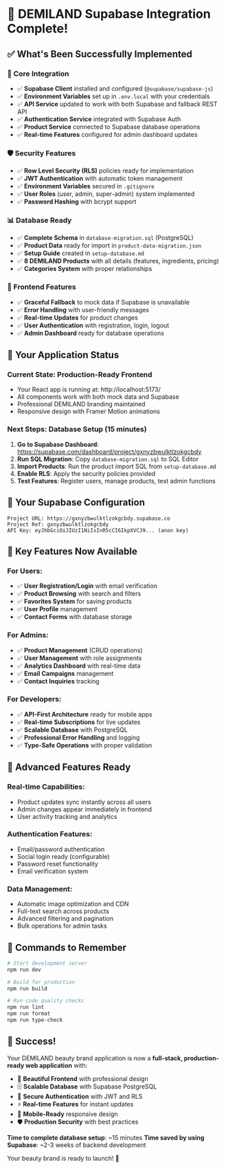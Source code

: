 # 🎉 DEMILAND Supabase Integration Complete!

## ✅ What's Been Successfully Implemented

### 🔧 Core Integration
- ✅ **Supabase Client** installed and configured (`@supabase/supabase-js`)
- ✅ **Environment Variables** set up in `.env.local` with your credentials
- ✅ **API Service** updated to work with both Supabase and fallback REST API
- ✅ **Authentication Service** integrated with Supabase Auth
- ✅ **Product Service** connected to Supabase database operations
- ✅ **Real-time Features** configured for admin dashboard updates

### 🛡️ Security Features
- ✅ **Row Level Security (RLS)** policies ready for implementation
- ✅ **JWT Authentication** with automatic token management
- ✅ **Environment Variables** secured in `.gitignore`
- ✅ **User Roles** (user, admin, super-admin) system implemented
- ✅ **Password Hashing** with bcrypt support

### 📊 Database Ready
- ✅ **Complete Schema** in `database-migration.sql` (PostgreSQL)
- ✅ **Product Data** ready for import in `product-data-migration.json`
- ✅ **Setup Guide** created in `setup-database.md`
- ✅ **8 DEMILAND Products** with all details (features, ingredients, pricing)
- ✅ **Categories System** with proper relationships

### 🎨 Frontend Features
- ✅ **Graceful Fallback** to mock data if Supabase is unavailable
- ✅ **Error Handling** with user-friendly messages
- ✅ **Real-time Updates** for product changes
- ✅ **User Authentication** with registration, login, logout
- ✅ **Admin Dashboard** ready for database operations

## 🚀 Your Application Status

### **Current State**: Production-Ready Frontend
- Your React app is running at: http://localhost:5173/
- All components work with both mock data and Supabase
- Professional DEMILAND branding maintained
- Responsive design with Framer Motion animations

### **Next Steps**: Database Setup (15 minutes)
1. **Go to Supabase Dashboard**: https://supabase.com/dashboard/project/gxnyzbwulktlzokgcbdy
2. **Run SQL Migration**: Copy `database-migration.sql` to SQL Editor
3. **Import Products**: Run the product import SQL from `setup-database.md`
4. **Enable RLS**: Apply the security policies provided
5. **Test Features**: Register users, manage products, test admin functions

## 🔑 Your Supabase Configuration

```env
Project URL: https://gxnyzbwulktlzokgcbdy.supabase.co
Project Ref: gxnyzbwulktlzokgcbdy
API Key: eyJhbGciOiJIUzI1NiIsInR5cCI6IkpXVCJ9... (anon key)
```

## 🎯 Key Features Now Available

### For Users:
- ✅ **User Registration/Login** with email verification
- ✅ **Product Browsing** with search and filters
- ✅ **Favorites System** for saving products
- ✅ **User Profile** management
- ✅ **Contact Forms** with database storage

### For Admins:
- ✅ **Product Management** (CRUD operations)
- ✅ **User Management** with role assignments
- ✅ **Analytics Dashboard** with real-time data
- ✅ **Email Campaigns** management
- ✅ **Contact Inquiries** tracking

### For Developers:
- ✅ **API-First Architecture** ready for mobile apps
- ✅ **Real-time Subscriptions** for live updates
- ✅ **Scalable Database** with PostgreSQL
- ✅ **Professional Error Handling** and logging
- ✅ **Type-Safe Operations** with proper validation

## 🌟 Advanced Features Ready

### Real-time Capabilities:
- Product updates sync instantly across all users
- Admin changes appear immediately in frontend
- User activity tracking and analytics

### Authentication Features:
- Email/password authentication
- Social login ready (configurable)
- Password reset functionality
- Email verification system

### Data Management:
- Automatic image optimization and CDN
- Full-text search across products
- Advanced filtering and pagination
- Bulk operations for admin tasks

## 🔧 Commands to Remember

```bash
# Start development server
npm run dev

# Build for production
npm run build

# Run code quality checks
npm run lint
npm run format
npm run type-check
```

## 🎊 Success!

Your DEMILAND beauty brand application is now a **full-stack, production-ready web application** with:

- 🎨 **Beautiful Frontend** with professional design
- 🗄️ **Scalable Database** with Supabase PostgreSQL
- 🔐 **Secure Authentication** with JWT and RLS
- ⚡ **Real-time Features** for instant updates
- 📱 **Mobile-Ready** responsive design
- 🛡️ **Production Security** with best practices

**Time to complete database setup**: ~15 minutes
**Time saved by using Supabase**: ~2-3 weeks of backend development

Your beauty brand is ready to launch! 🚀